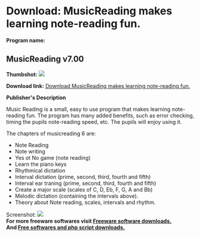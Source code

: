 # Download: MusicReading makes learning note-reading fun.

**Program name:**

## MusicReading v7.00

  
**Thumbshot:** ![](http://www.freewarefiles.com/screenshot/music_reading1_md.gif)   
  
**Download link:** [Download MusicReading makes learning note-reading fun.](http://freesoftwares.boysofts.com/MusicReading-V_program_4236.html)  
  


**Publisher's Description**  
  


Music Reading is a small, easy to use program that makes learning note-reading fun. The program has many added benefits, such as error checking, timing the pupils note-reading speed, etc. The pupils will enjoy using it. 

The chapters of musicreading 6 are:

  * Note Reading 
  * Note writing 
  * Yes ot No game (note reading) 
  * Learn the piano keys 
  * Rhythmical dictation 
  * Interval dictation (prime, second, third, fourth and fifth) 
  * Interval ear traning (prime, second, third, fourth and fifth) 
  * Create a major scale (scales of C, D, Eb, F, G, A and Bb) 
  * Melodic dictation (containing the intervals above). 
  * Theory about Note reading, scales, intervals and rhythm. 

  
  
Screenshot: ![](http://www.freewarefiles.com/screenshot/music_reading1.gif)   
**For more freeware softwares visit [Freeware software downloads.](http://freesoftwares.boysofts.com/)**   
**And [Free softwares and php script downloads.](http://www.boysofts.com/)**
